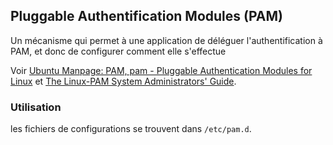 ## Pluggable Authentification Modules (PAM)

Un mécanisme qui permet à une application de déléguer l'authentification
à PAM, et donc de configurer comment elle s'effectue

Voir [Ubuntu Manpage: PAM, pam - Pluggable Authentication Modules for Linux](http://manpages.ubuntu.com/manpages/bionic/man7/pam.7.html) et [The Linux-PAM System Administrators' Guide](http://linux-pam.org/Linux-PAM-html/Linux-PAM_SAG.html).

### Utilisation

les fichiers de configurations se trouvent dans `/etc/pam.d`.

